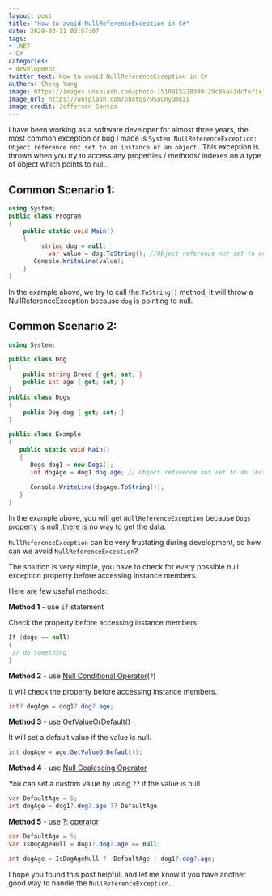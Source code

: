 ```yaml
---
layout: post
title: "How to avoid NullReferenceException in C#"
date: 2020-03-11 03:57:07
tags:
- .NET
- C#
categories:
- development
twitter_text: How to avoid NullReferenceException in C#
authors: Cheng Yang
image: https://images.unsplash.com/photo-1510915228340-29c85a43dcfe?ixlib=rb-1.2.1&ixid=eyJhcHBfaWQiOjEyMDd9&auto=format&fit=crop&w=1050&q=80
image_url: https://unsplash.com/photos/9SoCnyQmkzI
image_credit: Jefferson Santos
---
```


I have been working as a software developer for almost three years, the most common exception or bug I made is `System.NullReferenceException: Object reference not set to an instance of an object.` This exception is thrown when you try to access any properties / methods/ indexes on a type of object which points to null. 

## Common Scenario 1:

```csharp
using System; 
public class Program
{
    public static void Main()
    {
     	 string dog = null;
		   var value = dog.ToString(); //Object reference not set to an instance of an object
   	   Console.WriteLine(value);
    }
}
```
In the example above, we try to call the `ToString()` method, it will throw a NullReferenceException because `dog` is pointing to null.

## Common Scenario 2:
```csharp
using System;

public class Dog
{
    public string Breed { get; set; }
	public int age { get; set; }
}
public class Dogs
{
    public Dog dog { get; set; }
}

public class Example
{
   public static void Main()
   {
      Dogs dog1 = new Dogs();
      int dogAge = dog1.dog.age; // Object reference not set to an instance of an object
	   
      Console.WriteLine(dogAge.ToString());  
   }
}

```
In the example above, you will get `NullReferenceException` because `Dogs` property is null ,there is no way to get the data.

`NullReferenceException` can be very frustating during development, so how can we avoid `NullReferenceException`?

The solution is very simple, you have to check for every possible null exception property before accessing instance members.

Here are few useful methods:

**Method 1** - use `if` statement

Check the property before accessing instance members.

```csharp
If (dogs == null)
{
 // do something
}
```

**Method 2** - use [Null Conditional Operator](https://docs.microsoft.com/en-us/dotnet/csharp/language-reference/operators/member-access-operators#null-conditional-operators--and-)(`?`) 

It will check the property before accessing instance members.

```csharp
int? dogAge = dog1?.dog?.age;
```

**Method 3** - use [GetValueOrDefault()](https://docs.microsoft.com/en-us/dotnet/api/system.nullable-1.getvalueordefault?view=netframework-4.8) 

It will set a default value if the value is null.

```csharp
int dogAge = age.GetValueOrDefault();
```

**Method 4** - use [Null Coalescing Operator](https://docs.microsoft.com/en-us/dotnet/csharp/language-reference/operators/null-coalescing-operator) 

You can set a custom value by using `??` if the value is null

```csharp
var DefaultAge = 5;
int dogAge = dog1?.dog?.age ?? DefaultAge
```

**Method 5** - use [?: operator](https://docs.microsoft.com/en-us/dotnet/csharp/language-reference/operators/conditional-operator)

```csharp
var DefaultAge = 5;
var IsDogAgeNull = dog1?.dog?.age == null;

int dogAge = IsDogAgeNull ?  DefaultAge : dog1?.dog?.age;
```


I hope you found this post helpful, and let me know if you have another good way to handle the `NullReferenceException`.
